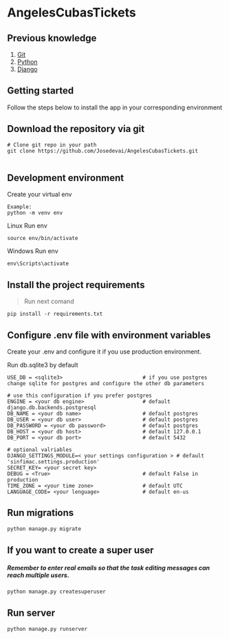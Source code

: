# AngelesCubasTickets

## Previous knowledge
<!-- UL -->
1. [Git](https://github.com/)
2. [Python](https://www.python.org/)
3. [Django](https://www.djangoproject.com/)

## Getting started

Follow the steps below to install the app in your corresponding environment

## Download the repository via git

```
# Clone git repo in your path
git clone https://github.com/Josedevai/AngelesCubasTickets.git
      
```

## Development environment 

Create your virtual env 

```
Example:
python -m venv env    
```
Linux Run env
```
source env/bin/activate
```

Windows Run env
```
env\Scripts\activate
```


## Install the project requirements

>Run next comand 
```
pip install -r requirements.txt
```


## Configure .env file with environment variables


Create your .env and configure it if you use production environment. 

Run db.sqlite3 by default

```
USE_DB = <sqlite3>                          # if you use postgres change sqlite for postgres and configure the other db parameters

# use this configuration if you prefer postgres
ENGINE = <your db engine>                   # default django.db.backends.postgresql
DB_NAME = <your db name>                    # default postgres
DB_USER = <your db user>                    # default postgres
DB_PASSWORD = <your db password>            # default postgres
DB_HOST = <your db host>                    # default 127.0.0.1
DB_PORT = <your db port>                    # default 5432

# optional valriables
DJANGO_SETTINGS_MODULE=< your settings configuration > # default 'sinfimac.settings.production'
SECRET_KEY= <your secret key>
DEBUG = <True>                              # default False in production
TIME_ZONE = <your time zone>                # default UTC
LANGUAGE_CODE= <your lenguage>              # default en-us

```




## Run migrations

```python
python manage.py migrate
```

## If you want to create a super user
##### Remember to enter real emails so that the task editing messages can reach multiple users.

```python
python manage.py createsuperuser
```


## Run server

```python
python manage.py runserver
```